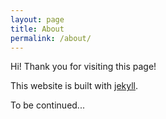 ```yaml
---
layout: page
title: About
permalink: /about/
---
```


Hi! Thank you for visiting this page!

This website is built with [jekyll](https://jekyllrb.com/).
  
To be continued...
